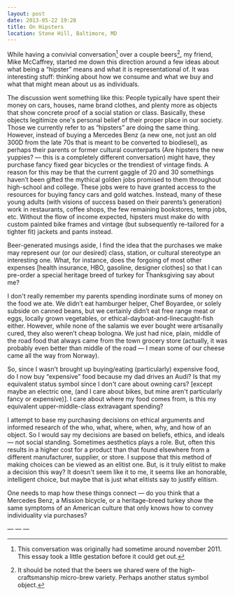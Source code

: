 ```yaml
---
layout: post
date: 2013-05-22 19:28
title: On Hipsters
location: Stone Hill, Baltimore, MD
---
```


While having a convivial conversation[^1] over a couple beers[^2], my friend, Mike McCaffrey, started me down this direction around a few ideas about what being a “hipster” means and what it is representational of. It was interesting stuff: thinking about how we consume and what we buy and what that might mean about us as individuals. 

The discussion went something like this:
People typically have spent their money on cars, houses, name brand clothes, and plenty more as objects that show concrete proof of a social station or class. Basically, these objects legitimize one's personal belief of their proper place in our society. Those we currently refer to as “hipsters” are doing the same thing. However, instead of buying a Mercedes Benz (a new one, not just an old 300D from the late 70s that is meant to be converted to biodiesel), as perhaps their parents or former cultural counterparts (Are hipsters the new yuppies? — this is a completely different conversation) might have, they purchase fancy fixed gear bicycles or the trendiest of vintage finds. A reason for this may be that the current gaggle of 20 and 30 somethings haven’t been gifted the mythical golden jobs promised to them throughout high-school and college. These jobs were to have granted access to the resources for buying fancy cars and gold watches. Instead, many of these young adults (with visions of success based on their parents’s generation) work in restaurants, coffee shops, the few remaining bookstores, temp jobs, etc. Without the flow of income expected, hipsters must make do with custom painted bike frames and vintage (but subsequently re-tailored for a tighter fit) jackets and pants instead.

Beer-generated musings aside, I find the idea that the purchases we make may represent our (or our desired) class, station, or cultural stereotype an interesting one. What, for instance, does the forgoing of most other expenses [health insurance, HBO, gasoline, designer clothes] so that I can pre-order a special heritage breed of turkey for Thanksgiving say about me? 

I don't really remember my parents spending inordinate sums of money on the food we ate. We didn’t eat hamburger helper, Chef Boyardee, or solely subside on canned beans, but we certainly didn’t eat free range meat or eggs, locally grown vegetables, or ethical-dayboat-and-linecaught-fish either. However, while none of the salamis we ever bought were artisanally cured, they also weren’t cheap bologna. We just had nice, plain, middle of the road food that always came from the town grocery store (actually, it was probably even better than middle of the road — I mean some of our cheese came all the way from Norway).

So, since I wasn't brought up buying/eating (particularly) expensive food, do I now buy “expensive” food because my dad drives an Audi? Is that my equivalent status symbol since I don't care about owning cars? [except maybe an electric one, (and I care about bikes, but mine aren't particularly fancy or expensive)]. I care about where my food comes from, is this my equivalent upper-middle-class extravagant spending? 

I attempt to base my purchasing decisions on ethical arguments and informed research of the who, what, where, when, why, and how of an object. So I would say my decisions are based on beliefs, ethics, and ideals — not social standing. Sometimes aesthetics plays a role. But, often this results in a higher cost for a product than that found elsewhere from a different manufacturer, supplier, or store. I suppose that this method of making choices can be viewed as an elitist one. But, is it truly elitist to make a decision this way? It doesn't seem like it to me, it seems like an honorable, intelligent choice, but maybe that is just what elitists say to justify elitism.

One needs to map how these things connect — do you think that a Mercedes Benz, a Mission bicycle, or a heritage-breed turkey show the same symptoms of an American culture that only knows how to convey individuality via purchases? 

— — —

[^1]: This conversation was originally had sometime around november 2011. This essay took a little gestation before it could get out.

[^2]: It should be noted that the beers we shared were of the high-craftsmanship micro-brew variety. Perhaps another status symbol object.

